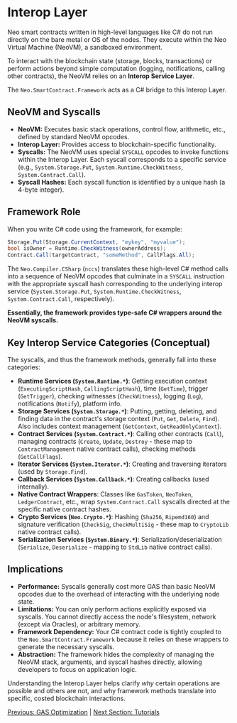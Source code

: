 # Interop Layer

Neo smart contracts written in high-level languages like C# do not run directly on the bare metal or OS of the nodes. They execute within the Neo Virtual Machine (NeoVM), a sandboxed environment.

To interact with the blockchain state (storage, blocks, transactions) or perform actions beyond simple computation (logging, notifications, calling other contracts), the NeoVM relies on an **Interop Service Layer**.

The `Neo.SmartContract.Framework` acts as a C# bridge to this Interop Layer.

## NeoVM and Syscalls

*   **NeoVM:** Executes basic stack operations, control flow, arithmetic, etc., defined by standard NeoVM opcodes.
*   **Interop Layer:** Provides access to blockchain-specific functionality.
*   **Syscalls:** The NeoVM uses special `SYSCALL` opcodes to invoke functions within the Interop Layer. Each syscall corresponds to a specific service (e.g., `System.Storage.Put`, `System.Runtime.CheckWitness`, `System.Contract.Call`).
*   **Syscall Hashes:** Each syscall function is identified by a unique hash (a 4-byte integer).

## Framework Role

When you write C# code using the framework, for example:

```csharp
Storage.Put(Storage.CurrentContext, "mykey", "myvalue");
bool isOwner = Runtime.CheckWitness(ownerAddress);
Contract.Call(targetContract, "someMethod", CallFlags.All);
```

The `Neo.Compiler.CSharp` (`nccs`) translates these high-level C# method calls into a sequence of NeoVM opcodes that culminate in a `SYSCALL` instruction with the appropriate syscall hash corresponding to the underlying interop service (`System.Storage.Put`, `System.Runtime.CheckWitness`, `System.Contract.Call`, respectively).

**Essentially, the framework provides type-safe C# wrappers around the NeoVM syscalls.**

## Key Interop Service Categories (Conceptual)

The syscalls, and thus the framework methods, generally fall into these categories:

*   **Runtime Services (`System.Runtime.*`)**: Getting execution context (`ExecutingScriptHash`, `CallingScriptHash`), time (`GetTime`), trigger (`GetTrigger`), checking witnesses (`CheckWitness`), logging (`Log`), notifications (`Notify`), platform info.
*   **Storage Services (`System.Storage.*`)**: Putting, getting, deleting, and finding data in the contract's storage context (`Put`, `Get`, `Delete`, `Find`). Also includes context management (`GetContext`, `GetReadOnlyContext`).
*   **Contract Services (`System.Contract.*`)**: Calling other contracts (`Call`), managing contracts (`Create`, `Update`, `Destroy` - these map to `ContractManagement` native contract calls), checking methods (`GetCallFlags`).
*   **Iterator Services (`System.Iterator.*`)**: Creating and traversing iterators (used by `Storage.Find`).
*   **Callback Services (`System.Callback.*`)**: Creating callbacks (used internally).
*   **Native Contract Wrappers**: Classes like `GasToken`, `NeoToken`, `LedgerContract`, etc., wrap `System.Contract.Call` syscalls directed at the specific native contract hashes.
*   **Crypto Services (`Neo.Crypto.*`)**: Hashing (`Sha256`, `Ripemd160`) and signature verification (`CheckSig`, `CheckMultiSig` - these map to `CryptoLib` native contract calls).
*   **Serialization Services (`System.Binary.*`)**: Serialization/deserialization (`Serialize`, `Deserialize` - mapping to `StdLib` native contract calls).

## Implications

*   **Performance:** Syscalls generally cost more GAS than basic NeoVM opcodes due to the overhead of interacting with the underlying node state.
*   **Limitations:** You can only perform actions explicitly exposed via syscalls. You cannot directly access the node's filesystem, network (except via Oracles), or arbitrary memory.
*   **Framework Dependency:** Your C# contract code is tightly coupled to the `Neo.SmartContract.Framework` because it relies on these wrappers to generate the necessary syscalls.
*   **Abstraction:** The framework hides the complexity of managing the NeoVM stack, arguments, and syscall hashes directly, allowing developers to focus on application logic.

Understanding the Interop Layer helps clarify *why* certain operations are possible and others are not, and why framework methods translate into specific, costed blockchain interactions.

[Previous: GAS Optimization](./03-optimization.md) | [Next Section: Tutorials](../07-tutorials/README.md)